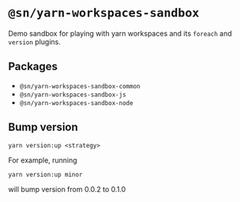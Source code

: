 # `@sn/yarn-workspaces-sandbox`

Demo sandbox for playing with yarn workspaces and its `foreach` and `version` plugins.

## Packages

- `@sn/yarn-workspaces-sandbox-common`
- `@sn/yarn-workspaces-sandbox-js`
- `@sn/yarn-workspaces-sandbox-node`

## Bump version

```
yarn version:up <strategy>
```

For example, running

```
yarn version:up minor
```

will bump version from 0.0.2 to 0.1.0
